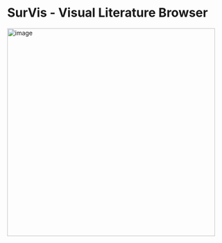 # SurVis - Visual Literature Browser

<img width="479" alt="image" src="https://github.com/SteffiJiang/survis/assets/150453591/90588d91-a453-48ee-bfd3-8da6a6f77a4f">
